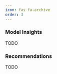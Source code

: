 ```yaml
---
icon: fas fa-archive
order: 3
---
```

<h3><b> Model Insights </b></h3>
TODO

<h3><b> Recommendations </b></h3>
TODO